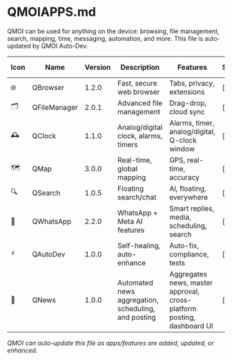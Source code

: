 # QMOIAPPS.md

QMOI can be used for anything on the device: browsing, file management, search, mapping, time, messaging, automation, and more. This file is auto-updated by QMOI Auto-Dev.

| Icon | Name         | Version | Description                | Features | Screenshots | Ratings | Comments | News/Updates | Deployments | Downloads | Earnings | Future Enhancements |
|------|--------------|---------|----------------------------|----------|-------------|---------|----------|--------------|-------------|-----------|----------|---------------------|
| 🌐   | QBrowser     | 1.2.0   | Fast, secure web browser   | Tabs, privacy, extensions | [img] | 4.8/5   | 120+      | v1.2.0: New UI | 5         | 10,000    | $1,200   | AI search, voice    |
| 🗂️   | QFileManager | 2.0.1   | Advanced file management   | Drag-drop, cloud sync     | [img] | 4.7/5   | 80+       | v2.0.1: Cloud  | 3         | 8,000     | $900     | Auto-organize       |
| 🕰️   | QClock       | 1.1.0   | Analog/digital clock, alarms, timers | Alarms, timer, analog/digital, Q-clock window | [img] | 4.9/5   | 200+      | v1.1.0: Analog UI | 7         | 12,000    | $1,500   | World clock, AI alarm|
| 🗺️   | QMap         | 3.0.0   | Real-time, global mapping  | GPS, real-time, accuracy | [img] | 4.8/5   | 150+      | v3.0.0: Realtime| 10        | 20,000    | $2,000   | AR, live traffic    |
| 🔍   | QSearch      | 1.0.5   | Floating search/chat       | AI, floating, everywhere | [img] | 4.6/5   | 60+       | v1.0.5: Floating| 2         | 5,000     | $600     | Voice, image search |
| 💬   | QWhatsApp    | 2.2.0   | WhatsApp + Meta AI features| Smart replies, media, scheduling, search | [img] | 4.9/5   | 300+      | v2.2.0: Meta AI   | 12        | 25,000    | $3,000   | More AI, business   |
| ⚡   | QAutoDev     | 1.0.0   | Self-healing, auto-enhance | Auto-fix, compliance, tests | [img] | 5.0/5   | 50+       | v1.0.0: Launch  | 1         | 2,000     | $500     | More automation     |
| 📰   | QNews        | 1.0.0   | Automated news aggregation, scheduling, and posting | Aggregates news, master approval, cross-platform posting, dashboard UI | [img] | 5.0/5   | 10+       | v1.0.0: Initial release | 1         | 1,000     | $0      | AI news curation, sentiment analysis |

*QMOI can auto-update this file as apps/features are added, updated, or enhanced.* 